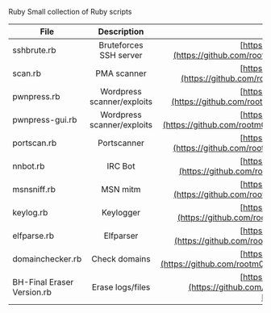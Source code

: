 Ruby
Small collection of Ruby scripts

| File        | Description      | URL           |     
| ------------- |:-------------:|:-------------:|
| sshbrute.rb | Bruteforces SSH server | [https://github.com/rootm0s/SecurityCol...](https://github.com/rootm0s/SecurityCollection/blob/master/ruby/sshbrute.rb)
| scan.rb | PMA scanner | [https://github.com/rootm0s/SecurityCol...](https://github.com/rootm0s/SecurityCollection/blob/master/ruby/scan.rb)
| pwnpress.rb | Wordpress scanner/exploits | [https://github.com/rootm0s/SecurityCol...](https://github.com/rootm0s/SecurityCollection/blob/master/ruby/pwnpress.rb)
| pwnpress-gui.rb | Wordpress scanner/exploits | [https://github.com/rootm0s/SecurityCol...](https://github.com/rootm0s/SecurityCollection/blob/master/ruby/pwnpress-gui.rb)
| portscan.rb | Portscanner | [https://github.com/rootm0s/SecurityCol...](https://github.com/rootm0s/SecurityCollection/blob/master/ruby/portscan.rb)
| nnbot.rb | IRC Bot | [https://github.com/rootm0s/SecurityCol...](https://github.com/rootm0s/SecurityCollection/blob/master/ruby/nnbot.rb)
| msnsniff.rb | MSN mitm | [https://github.com/rootm0s/SecurityCol...](https://github.com/rootm0s/SecurityCollection/blob/master/ruby/msnsniff.rb)
| keylog.rb | Keylogger | [https://github.com/rootm0s/SecurityCol...](https://github.com/rootm0s/SecurityCollection/blob/master/ruby/keylog.rb)
| elfparse.rb | Elfparser | [https://github.com/rootm0s/SecurityCol...](https://github.com/rootm0s/SecurityCollection/blob/master/ruby/elfparse.rb)
| domainchecker.rb | Check domains | [https://github.com/rootm0s/SecurityCol...](https://github.com/rootm0s/SecurityCollection/blob/master/ruby/domainchecker.rb)
| BH-Final Eraser Version.rb | Erase logs/files | [https://github.com/rootm0s/SecurityCol...](https://github.com/rootm0s/SecurityCollection/blob/master/ruby/BH-Final%20Eraser%20Version.rb)


